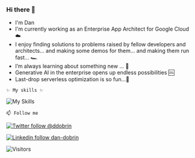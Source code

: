### Hi there 👋
- I'm Dan
- I'm currently working as an Enterprise App Architect for Google Cloud ☁️
- I enjoy finding solutions to problems raised by fellow developers and architects... and making some demos for them... and making them run fast... 🏎
- I’m always learning about something new ... 🌱
- Generative AI in the enterprise opens up endless possibilities 🆒
- Last-drop serverless optimization is so fun...🤔

`✨ My skills ✨`  

![My Skills](https://skillicons.dev/icons?i=java,kotlin,gcp,aws,kubernetes,docker,performance&theme=light)

`📫 Follow me`  

[![Twitter follow @ddobrin](https://img.shields.io/twitter/follow/ddobrin?style=social)](https://twitter.com/ddobrin) &nbsp;

[![Linkedin follow dan-dobrin](https://img.shields.io/linkedin/follow/dan-dobrin?style=social)](www.linkedin.com/in/dan-dobrin) &nbsp;

![Visitors](https://api.visitorbadge.io/api/visitors?path=https%3A%2F%2Fgithub.com%2Fddobrins&label=%F0%9F%8F%A1%20visitors&labelColor=%232ccce4&countColor=%23dce775&style=flat-square)
